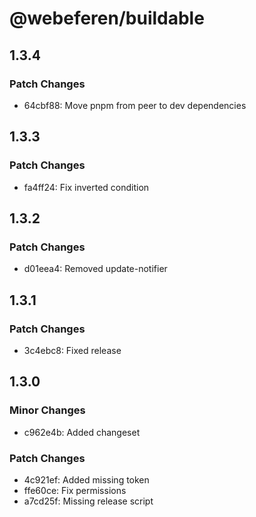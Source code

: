 # @webeferen/buildable

## 1.3.4

### Patch Changes

- 64cbf88: Move pnpm from peer to dev dependencies

## 1.3.3

### Patch Changes

- fa4ff24: Fix inverted condition

## 1.3.2

### Patch Changes

- d01eea4: Removed update-notifier

## 1.3.1

### Patch Changes

- 3c4ebc8: Fixed release

## 1.3.0

### Minor Changes

- c962e4b: Added changeset

### Patch Changes

- 4c921ef: Added missing token
- ffe60ce: Fix permissions
- a7cd25f: Missing release script
